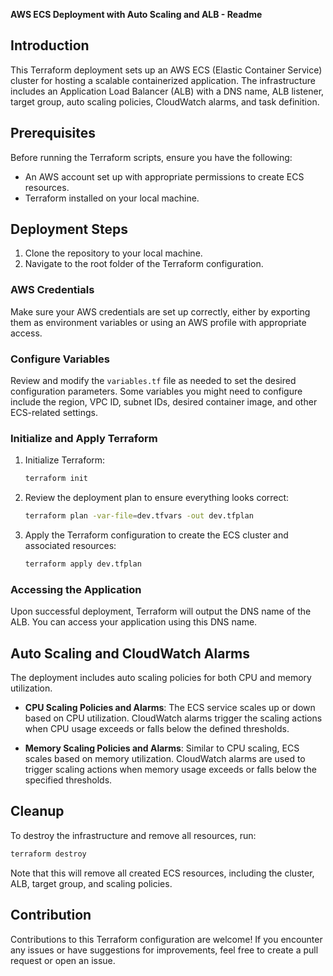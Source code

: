 **AWS ECS Deployment with Auto Scaling and ALB - Readme**

## Introduction

This Terraform deployment sets up an AWS ECS (Elastic Container Service) cluster for hosting a scalable containerized application. The infrastructure includes an Application Load Balancer (ALB) with a DNS name, ALB listener, target group, auto scaling policies, CloudWatch alarms, and task definition.

## Prerequisites

Before running the Terraform scripts, ensure you have the following:

- An AWS account set up with appropriate permissions to create ECS resources.
- Terraform installed on your local machine.

## Deployment Steps

1. Clone the repository to your local machine.
2. Navigate to the root folder of the Terraform configuration.

### AWS Credentials

Make sure your AWS credentials are set up correctly, either by exporting them as environment variables or using an AWS profile with appropriate access.

### Configure Variables

Review and modify the `variables.tf` file as needed to set the desired configuration parameters. Some variables you might need to configure include the region, VPC ID, subnet IDs, desired container image, and other ECS-related settings.

### Initialize and Apply Terraform

1. Initialize Terraform:

   ```bash
   terraform init
   ```

2. Review the deployment plan to ensure everything looks correct:

   ```bash
   terraform plan -var-file=dev.tfvars -out dev.tfplan
   ```

3. Apply the Terraform configuration to create the ECS cluster and associated resources:

   ```bash
   terraform apply dev.tfplan
   ```

### Accessing the Application

Upon successful deployment, Terraform will output the DNS name of the ALB. You can access your application using this DNS name.

## Auto Scaling and CloudWatch Alarms

The deployment includes auto scaling policies for both CPU and memory utilization.

- **CPU Scaling Policies and Alarms**: The ECS service scales up or down based on CPU utilization. CloudWatch alarms trigger the scaling actions when CPU usage exceeds or falls below the defined thresholds.

- **Memory Scaling Policies and Alarms**: Similar to CPU scaling, ECS scales based on memory utilization. CloudWatch alarms are used to trigger scaling actions when memory usage exceeds or falls below the specified thresholds.

## Cleanup

To destroy the infrastructure and remove all resources, run:

```bash
terraform destroy
```

Note that this will remove all created ECS resources, including the cluster, ALB, target group, and scaling policies.

## Contribution

Contributions to this Terraform configuration are welcome! If you encounter any issues or have suggestions for improvements, feel free to create a pull request or open an issue.
